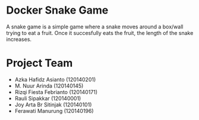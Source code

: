 # Docker Snake Game
A snake game is a simple game where a snake moves around a box/wall trying to eat a fruit. Once it succesfully eats the fruit, the length of the snake increases.
# Project Team
- Azka Hafidz Asianto (120140201)
- M. Nuur Arinda (120140145)
- Rizqi Fiesta Febrianto (120140171)
- Rauli Sipakkar (120140001)
- Joy Arta Br Sitinjak (120140101)
- Ferawati Manurung (120140196)
